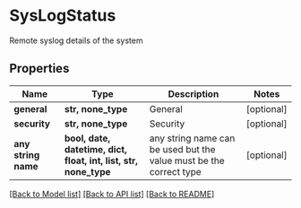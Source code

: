 # SysLogStatus

Remote syslog details of the system

## Properties
Name | Type | Description | Notes
------------ | ------------- | ------------- | -------------
**general** | **str, none_type** | General | [optional] 
**security** | **str, none_type** | Security | [optional] 
**any string name** | **bool, date, datetime, dict, float, int, list, str, none_type** | any string name can be used but the value must be the correct type | [optional]

[[Back to Model list]](../README.md#documentation-for-models) [[Back to API list]](../README.md#documentation-for-api-endpoints) [[Back to README]](../README.md)


